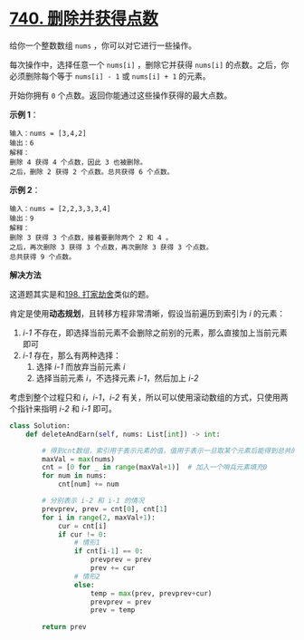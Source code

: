 # [740. 删除并获得点数](https://leetcode-cn.com/problems/delete-and-earn/)

给你一个整数数组 `nums` ，你可以对它进行一些操作。

每次操作中，选择任意一个 `nums[i]` ，删除它并获得 `nums[i]` 的点数。之后，你必须删除每个等于 `nums[i] - 1` 或 `nums[i] + 1` 的元素。

开始你拥有 `0` 个点数。返回你能通过这些操作获得的最大点数。
 

**示例 1**：
```
输入：nums = [3,4,2]
输出：6
解释：
删除 4 获得 4 个点数，因此 3 也被删除。
之后，删除 2 获得 2 个点数。总共获得 6 个点数。
```

**示例 2**：
```
输入：nums = [2,2,3,3,3,4]
输出：9
解释：
删除 3 获得 3 个点数，接着要删除两个 2 和 4 。
之后，再次删除 3 获得 3 个点数，再次删除 3 获得 3 个点数。
总共获得 9 个点数。
```

**解决方法**

这道题其实是和[198. 打家劫舍](https://leetcode-cn.com/problems/house-robber/)类似的题。

肯定是使用**动态规划**，且转移方程非常清晰，假设当前遍历到索引为 *i* 的元素：
1. *i-1* 不存在，即选择当前元素不会删除之前别的元素，那么直接加上当前元素即可
2. *i-1* 存在，那么有两种选择：
   1. 选择 *i-1* 而放弃当前元素 *i*
   2. 选择当前元素 *i*，不选择元素 *i-1*，然后加上 *i-2*

考虑到整个过程只和 *i*，*i-1*，*i-2* 有关，所以可以使用滚动数组的方式，只使用两个指针来指明 *i-2* 和 *i-1* 即可。

```py
class Solution:
    def deleteAndEarn(self, nums: List[int]) -> int:

        # 得到cnt数组，索引用于表示元素的值，值用于表示一旦取某个元素后能得到总共的分
        maxVal = max(nums)
        cnt = [0 for _ in range(maxVal+1)]  # 加入一个哨兵元素填充0
        for num in nums:
            cnt[num] += num

        # 分别表示 i-2 和 i-1 的情况
        prevprev, prev = cnt[0], cnt[1]
        for i in range(2, maxVal+1):
            cur = cnt[i]
            if cur != 0:
                # 情形1
                if cnt[i-1] == 0:
                    prevprev = prev
                    prev += cur
                # 情形2
                else:
                    temp = max(prev, prevprev+cur)
                    prevprev = prev
                    prev = temp
        
        return prev
```